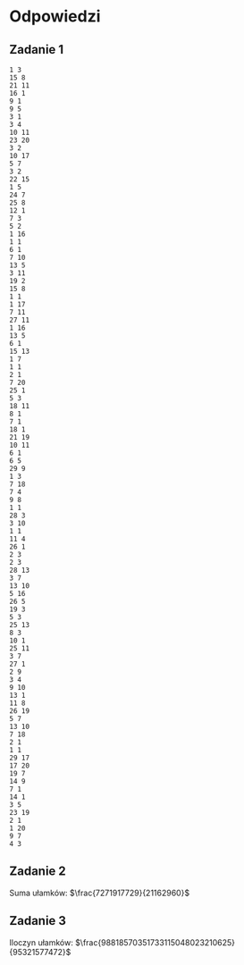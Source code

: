 # Odpowiedzi

## Zadanie 1

``` linenums="1"
1 3
15 8
21 11
16 1
9 1
9 5
3 1
3 4
10 11
23 20
3 2
10 17
5 7
3 2
22 15
1 5
24 7
25 8
12 1
7 3
5 2
1 16
1 1
6 1
7 10
13 5
3 11
19 2
15 8
1 1
1 17
7 11
27 11
1 16
13 5
6 1
15 13
1 7
1 1
2 1
7 20
25 1
5 3
18 11
8 1
7 1
18 1
21 19
10 11
6 1
6 5
29 9
1 3
7 18
7 4
9 8
1 1
28 3
3 10
1 1
11 4
26 1
2 3
2 3
28 13
3 7
13 10
5 16
26 5
19 3
5 3
25 13
8 3
10 1
25 11
3 7
27 1
2 9
3 4
9 10
13 1
11 8
26 19
5 7
13 10
7 18
2 1
1 1
29 17
17 20
19 7
14 9
7 1
14 1
3 5
23 19
2 1
1 20
9 7
4 3
```


## Zadanie 2

Suma ułamków: $\frac{7271917729}{21162960}$

## Zadanie 3

Iloczyn ułamków: $\frac{98818570351733115048023210625}{95321577472}$
